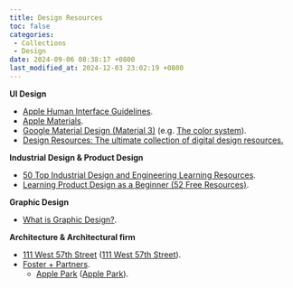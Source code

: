 ```yaml
---
title: Design Resources
toc: false
categories:
 - Collections
 - Design
date: 2024-09-06 08:38:17 +0800
last_modified_at: 2024-12-03 23:02:19 +0800
---
```


**UI Design**

- [Apple Human Interface Guidelines](https://developer.apple.com/design/human-interface-guidelines).
- [Apple Materials](https://developer.apple.com/design/human-interface-guidelines/materials).
- [Google Material Design (Material 3)](https://m3.material.io/) (e.g. [The color system](https://m2.material.io/design/color/the-color-system.html#tools-for-picking-colors)).
- [Design Resources: The ultimate collection of digital design resources.](https://designresourc.es/)

**Industrial Design & Product Design**

- [50 Top Industrial Design and Engineering Learning Resources](https://pannam.com/blog/industrial-design-resources/).
- [Learning Product Design as a Beginner (52 Free Resources)](https://caitlinsowers.medium.com/learning-product-design-as-a-beginner-52-free-resources-b3e34c7b445).

**Graphic Design**

- [What is Graphic Design?](https://www.interaction-design.org/literature/topics/graphic-design).

**Architecture & Architectural firm**

- [111 West 57th Street](https://111w57.com/) ([111 West 57th Street](https://en.wikipedia.org/wiki/111_West_57th_Street)).
- [Foster + Partners](https://www.fosterandpartners.com/).
  - [Apple Park](https://www.fosterandpartners.com/projects/apple-park) ([Apple Park](https://en.wikipedia.org/wiki/Apple_Park)).